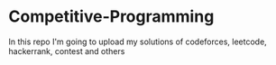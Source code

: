# Competitive-Programming
In this repo I'm going to upload my solutions of codeforces, leetcode, hackerrank, contest and others

